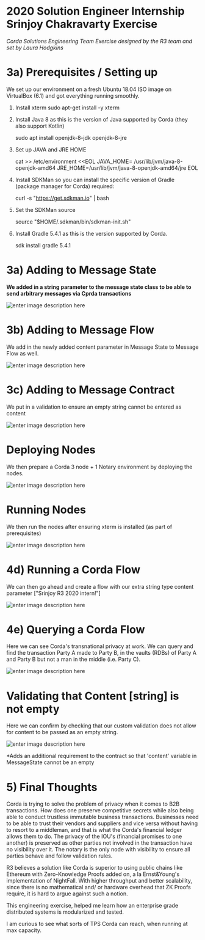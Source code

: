 

# 2020 Solution Engineer Internship Srinjoy Chakravarty Exercise

*Corda Solutions Engineering Team Exercise designed by the R3 team and set by Laura Hodgkins*

# 3a) Prerequisites / Setting up

We set up our environment on a fresh Ubuntu 18.04 ISO image on VirtualBox (6.1) and got everything running smoothly.

1) Install xterm
    sudo apt-get install -y xterm

2) Install Java 8 as this is the version of Java supported by Corda (they also support Kotlin)

    sudo apt install openjdk-8-jdk openjdk-8-jre

3) Set up JAVA and JRE HOME

    cat >> /etc/environment <<EOL
JAVA_HOME= /usr/lib/jvm/java-8-openjdk-amd64
JRE_HOME=/usr/lib/jvm/java-8-openjdk-amd64/jre
EOL

4) Install SDKMan so you can install the specific version of Gradle (package manager for Corda) required:

    curl -s "https://get.sdkman.io" | bash

5) Set the SDKMan source

    source "$HOME/.sdkman/bin/sdkman-init.sh"

6) Install Gradle 5.4.1 as this is the version supported by Corda.

    sdk install gradle 5.4.1

# 3a) Adding to Message State

**We added in a string parameter to the message state class to be able to send arbitrary messages via Cprda transactions**

![enter image description here](https://srinjoy-resume.herokuapp.com/img/messageState.png)

# 3b) Adding to Message Flow

We add in the newly added content parameter in Message State to Message Flow as well.

![enter image description here](https://srinjoy-resume.herokuapp.com/img/messageFlow.png)

# 3c) Adding to Message Contract

We put in a validation to ensure an empty string cannot be entered as content

![enter image description here](https://srinjoy-resume.herokuapp.com/img/messageContract.png)

# Deploying Nodes

We then prepare a Corda 3 node + 1 Notary environment by deploying the nodes.

![enter image description here](https://srinjoy-resume.herokuapp.com/img/deployNodes.png)


# Running Nodes

We then run the nodes after ensuring xterm is installed (as part of prerequisites)

![enter image description here](https://srinjoy-resume.herokuapp.com/img/runNodes.png)


# 4d) Running a Corda Flow

We can then go ahead and create a flow with our extra string type content parameter ["Srinjoy R3 2020 intern!"]

![enter image description here](https://srinjoy-resume.herokuapp.com/img/startMsgFlow.png)


# 4e) Querying a Corda Flow

Here we can see Corda's transnational privacy at work. We can query and find the transaction Party A made to Party B, in the vaults (RDBs) of Party A and Party B but not a man in the middle (i.e. Party C).

![enter image description here](https://srinjoy-resume.herokuapp.com/img/partycCantSee.png)


# Validating that Content [string] is not empty

Here we can confirm by checking that our custom validation does not allow for content to be passed as an empty string.

![enter image description here](https://srinjoy-resume.herokuapp.com/img/r3.png)

*Adds an additional requirement to the contract so that 'content' variable in MessageState cannot be an empty

# 5) Final Thoughts

Corda is trying to solve the problem of privacy when it comes to B2B transactions. How does one preserve competitive secrets while also being able to conduct trustless immutable business transactions. Businesses need to be able to trust their vendors and suppliers and vice versa without having to resort to a middleman, and that is what the Corda's financial ledger allows them to do. The privacy of the IOU's (financial promises to one another) is preserved as other parties not involved in the transaction have no visibility over it. The notary is the only node with visibility to ensure all parties behave and follow validation rules.

R3 believes a solution like Corda is superior to using public chains like Ethereum with Zero-Knowledge Proofs added on, a la Ernst&Young's implementation of NightFall. With higher throughput and better scalability, since there is no mathematical and/ or hardware overhead that ZK Proofs require, it is hard to argue against such a notion.

This engineering exercise, helped me learn how an enterprise grade distributed systems is modularized and tested. 

I am curious to see what sorts of TPS Corda can reach, when running at max capacity.



